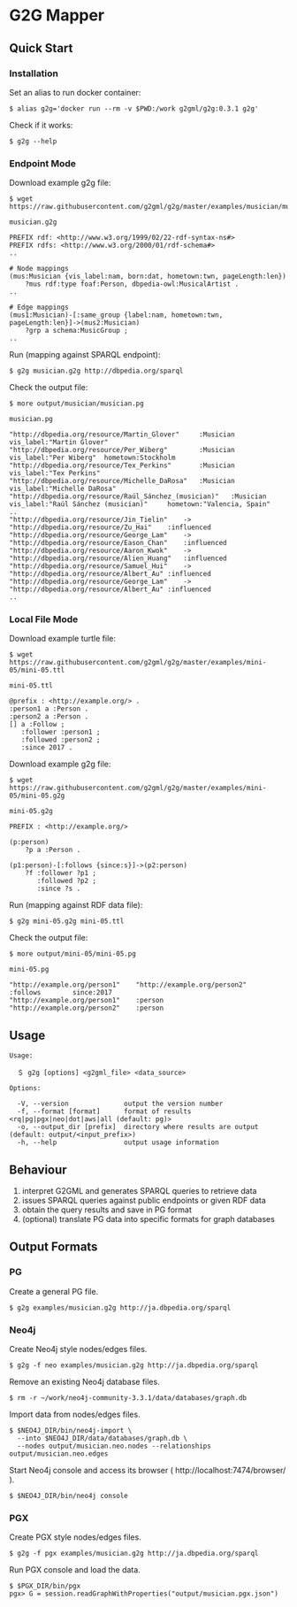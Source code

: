 # G2G Mapper

## Quick Start

### Installation

Set an alias to run docker container:

    $ alias g2g='docker run --rm -v $PWD:/work g2gml/g2g:0.3.1 g2g'

Check if it works:

    $ g2g --help

### Endpoint Mode

Download example g2g file:

    $ wget https://raw.githubusercontent.com/g2gml/g2g/master/examples/musician/musician.g2g
    
`musician.g2g`

    PREFIX rdf: <http://www.w3.org/1999/02/22-rdf-syntax-ns#>
    PREFIX rdfs: <http://www.w3.org/2000/01/rdf-schema#>
    ..
    
    # Node mappings
    (mus:Musician {vis_label:nam, born:dat, hometown:twn, pageLength:len})
        ?mus rdf:type foaf:Person, dbpedia-owl:MusicalArtist .
    ..
    
    # Edge mappings
    (mus1:Musician)-[:same_group {label:nam, hometown:twn, pageLength:len}]->(mus2:Musician)
        ?grp a schema:MusicGroup ;
    ..

Run (mapping against SPARQL endpoint):

    $ g2g musician.g2g http://dbpedia.org/sparql

Check the output file:

    $ more output/musician/musician.pg

`musician.pg`

    "http://dbpedia.org/resource/Martin_Glover"     :Musician       vis_label:"Martin Glover"
    "http://dbpedia.org/resource/Per_Wiberg"        :Musician       vis_label:"Per Wiberg"  hometown:Stockholm
    "http://dbpedia.org/resource/Tex_Perkins"       :Musician       vis_label:"Tex Perkins"
    "http://dbpedia.org/resource/Michelle_DaRosa"   :Musician       vis_label:"Michelle DaRosa"
    "http://dbpedia.org/resource/Raúl_Sánchez_(musician)"   :Musician       vis_label:"Raúl Sánchez (musician)"     hometown:"Valencia, Spain"
    ..
    "http://dbpedia.org/resource/Jin_Tielin"	->	"http://dbpedia.org/resource/Zu_Hai"	:influenced
    "http://dbpedia.org/resource/George_Lam"	->	"http://dbpedia.org/resource/Eason_Chan"	:influenced
    "http://dbpedia.org/resource/Aaron_Kwok"	->	"http://dbpedia.org/resource/Alien_Huang"	:influenced
    "http://dbpedia.org/resource/Samuel_Hui"	->	"http://dbpedia.org/resource/Albert_Au"	:influenced
    "http://dbpedia.org/resource/George_Lam"	->	"http://dbpedia.org/resource/Albert_Au"	:influenced
    ..

### Local File Mode

Download example turtle file:

    $ wget https://raw.githubusercontent.com/g2gml/g2g/master/examples/mini-05/mini-05.ttl
    
`mini-05.ttl`
    
    @prefix : <http://example.org/> .
    :person1 a :Person .
    :person2 a :Person .
    [] a :Follow ;
       :follower :person1 ;
       :followed :person2 ;
       :since 2017 .
    
Download example g2g file:

    $ wget https://raw.githubusercontent.com/g2gml/g2g/master/examples/mini-05/mini-05.g2g
    
`mini-05.g2g`

    PREFIX : <http://example.org/>
    
    (p:person)
        ?p a :Person .
    
    (p1:person)-[:follows {since:s}]->(p2:person)
        ?f :follower ?p1 ;
           :followed ?p2 ;
           :since ?s .

Run (mapping against RDF data file):

    $ g2g mini-05.g2g mini-05.ttl

Check the output file:

    $ more output/mini-05/mini-05.pg

`mini-05.pg`

    "http://example.org/person1"    "http://example.org/person2"    :follows        since:2017
    "http://example.org/person1"    :person
    "http://example.org/person2"    :person

## Usage

    Usage:

      ＄ g2g [options] <g2gml_file> <data_source>

    Options:

      -V, --version              output the version number
      -f, --format [format]      format of results <rq|pg|pgx|neo|dot|aws|all (default: pg)>
      -o, --output_dir [prefix]  directory where results are output (default: output/<input_prefix>)
      -h, --help                 output usage information

## Behaviour

 1. interpret G2GML and generates SPARQL queries to retrieve data
 2. issues SPARQL queries against public endpoints or given RDF data
 3. obtain the query results and save in PG format
 4. (optional) translate PG data into specific formats for graph databases

## Output Formats

### PG

Create a general PG file.

    $ g2g examples/musician.g2g http://ja.dbpedia.org/sparql 

### Neo4j

Create Neo4j style nodes/edges files.

    $ g2g -f neo examples/musician.g2g http://ja.dbpedia.org/sparql

Remove an existing Neo4j database files.

    $ rm -r ~/work/neo4j-community-3.3.1/data/databases/graph.db

Import data from nodes/edges files.

    $ $NEO4J_DIR/bin/neo4j-import \
      --into $NEO4J_DIR/data/databases/graph.db \
      --nodes output/musician.neo.nodes --relationships output/musician.neo.edges

Start Neo4j console and access its browser ( http://localhost:7474/browser/ ).

    $ $NEO4J_DIR/bin/neo4j console

### PGX

Create PGX style nodes/edges files.

    $ g2g -f pgx examples/musician.g2g http://ja.dbpedia.org/sparql 

Run PGX console and load the data.

    $ $PGX_DIR/bin/pgx
    pgx> G = session.readGraphWithProperties("output/musician.pgx.json")
